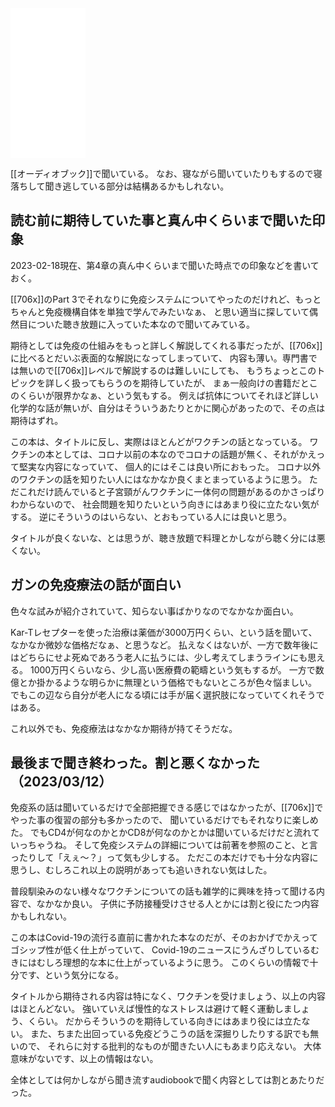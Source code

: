 <iframe sandbox="allow-popups allow-scripts allow-modals allow-forms allow-same-origin" style="width:120px;height:240px;" marginwidth="0" marginheight="0" scrolling="no" frameborder="0" src="//rcm-fe.amazon-adsystem.com/e/cm?lt1=_blank&bc1=000000&IS2=1&bg1=FFFFFF&fc1=000000&lc1=0000FF&t=karino203-22&language=ja_JP&o=9&p=8&l=as4&m=amazon&f=ifr&ref=as_ss_li_til&asins=4065181771&linkId=55d4f69c65d0767605495961d87d23d5"></iframe>

[[オーディオブック]]で聞いている。
なお、寝ながら聞いていたりもするので寝落ちして聞き逃している部分は結構あるかもしれない。

## 読む前に期待していた事と真ん中くらいまで聞いた印象

2023-02-18現在、第4章の真ん中くらいまで聞いた時点での印象などを書いておく。

[[706x]]のPart 3でそれなりに免疫システムについてやったのだけれど、もっとちゃんと免疫機構自体を単独で学んでみたいなぁ、
と思い適当に探していて偶然目についた聴き放題に入っていた本なので聞いてみている。

期待としては免疫の仕組みをもっと詳しく解説してくれる事だったが、[[706x]]に比べるとだいぶ表面的な解説になってしまっていて、
内容も薄い。専門書では無いので[[706x]]レベルで解説するのは難しいにしても、
もうちょっとこのトピックを詳しく扱ってもらうのを期待していたが、
まぁ一般向けの書籍だとこのくらいが限界かなぁ、という気もする。
例えば抗体についてそれほど詳しい化学的な話が無いが、自分はそういうあたりとかに関心があったので、その点は期待はずれ。

この本は、タイトルに反し、実際はほとんどがワクチンの話となっている。
ワクチンの本としては、コロナ以前の本なのでコロナの話題が無く、それがかえって堅実な内容になっていて、
個人的にはそこは良い所におもった。
コロナ以外のワクチンの話を知りたい人にはなかなか良くまとまっているように思う。
ただこれだけ読んでいると子宮頸がんワクチンに一体何の問題があるのかさっぱりわからないので、
社会問題を知りたいという向きにはあまり役に立たない気がする。
逆にそういうのはいらない、とおもっている人には良いと思う。

タイトルが良くないな、とは思うが、聴き放題で料理とかしながら聴く分には悪くない。

## ガンの免疫療法の話が面白い

色々な試みが紹介されていて、知らない事ばかりなのでなかなか面白い。

Kar-Tレセプターを使った治療は薬価が3000万円くらい、という話を聞いて、
なかなか微妙な価格だなぁ、と思うなど。
払えなくはないが、一方で数年後にはどちらにせよ死ぬであろう老人に払うには、少し考えてしまうラインにも思える。
1000万円くらいなら、少し高い医療費の範疇という気もするが。
一方で数億とか掛かるような明らかに無理という価格でもないところが色々悩ましい。
でもこの辺なら自分が老人になる頃には手が届く選択肢になっていてくれそうではある。

これ以外でも、免疫療法はなかなか期待が持てそうだな。

## 最後まで聞き終わった。割と悪くなかった（2023/03/12）

免疫系の話は聞いているだけで全部把握できる感じではなかったが、[[706x]]でやった事の復習の部分も多かったので、
聞いているだけでもそれなりに楽しめた。
でもCD4が何なのかとかCD8が何なのかとかは聞いているだけだと流れていっちゃうね。
そして免疫システムの詳細については前著を参照のこと、と言ったりして「えぇ〜？」って気も少しする。
ただこの本だけでも十分な内容に思うし、むしろこれ以上の説明があっても追いきれない気はした。

普段馴染みのない様々なワクチンについての話も雑学的に興味を持って聞ける内容で、なかなか良い。
子供に予防接種受けさせる人とかには割と役にたつ内容かもしれない。

この本はCovid-19の流行る直前に書かれた本なのだが、そのおかげでかえってゴシップ性が低く仕上がっていて、
Covid-19のニュースにうんざりしているむきにはむしろ理想的な本に仕上がっているように思う。
このくらいの情報で十分です、という気分になる。

タイトルから期待される内容は特になく、ワクチンを受けましょう、以上の内容はほとんどない。
強いていえば慢性的なストレスは避けて軽く運動しましょう、くらい。
だからそういうのを期待している向きにはあまり役には立たない。
また、ちまた出回っている免疫どうこうの話を深掘りしたりする訳でも無いので、
それらに対する批判的なものが聞きたい人にもあまり応えない。
大体意味がないです、以上の情報はない。

全体としては何かしながら聞き流すaudiobookで聞く内容としては割とあたりだった。